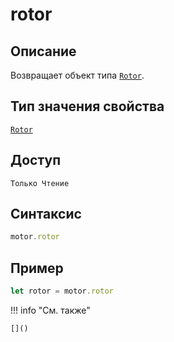 # rotor

## Описание
Возвращает объект типа [`Rotor`](../../../types/Rotor/_index.md).

## Тип значения свойства
[`Rotor`](../../../types/Rotor/_index.md)

## Доступ
`Только Чтение`

## Синтаксис
``` javascript
motor.rotor
```

## Пример
``` javascript linenums="1"
let rotor = motor.rotor
```
!!! info "См. также"

    []()
